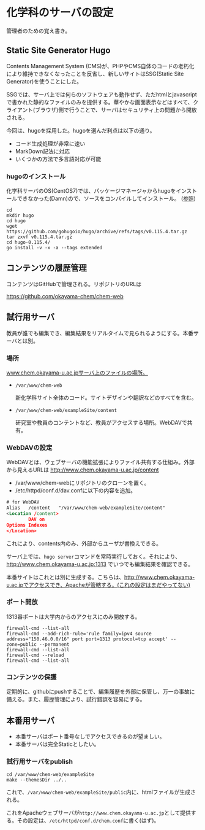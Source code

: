 # 化学科のサーバの設定

管理者のための覚え書き。

## Static Site Generator Hugo

Contents Management System (CMS)が、PHPやCMS自体のコードの老朽化により維持できなくなったことを反省し、新しいサイトはSSG(Static Site Generator)を使うことにした。

SSGでは、サーバ上では何らのソフトウェアも動作せず、ただhtmlとjavascriptで書かれた静的なファイルのみを提供する。華やかな画面表示などはすべて、クライアント(ブラウザ)側で行うことで、サーバはセキュリティ上の問題から開放される。

今回は、hugoを採用した。hugoを選んだ利点は以下の通り。
* コード生成処理が非常に速い
* MarkDown記法に対応
* いくつかの方法で多言語対応が可能

### hugoのインストール

化学科サーバのOS(CentOS7)では、パッケージマネージャからhugoをインストールできなかった(Damn)ので、ソースをコンパイルしてインストール。
([参照](https://nomagic.net/blog/hugo-extended-centos-7/))

```shell
cd
mkdir hugo
cd hugo
wget https://github.com/gohugoio/hugo/archive/refs/tags/v0.115.4.tar.gz
tar zxvf v0.115.4.tar.gz
cd hugo-0.115.4/
go install -v -x -a --tags extended
```

## コンテンツの履歴管理

コンテンツはGitHubで管理される。リポジトリのURLは

https://github.com/okayama-chem/chem-web


## 試行用サーバ

教員が誰でも編集でき、編集結果をリアルタイムで見られるようにする。本番サーバとは別。

### 場所

www.chem.okayama-u.ac.jpサーバ上のファイルの場所。

* `/var/www/chem-web`

  新化学科サイト全体のコード。サイトデザインや翻訳などのすべてを含む。
* `/var/www/chem-web/exampleSite/content`

  研究室や教員のコンテントなど、教員がアクセスする場所。WebDAVで共有。


### WebDAVの設定

WebDAVとは、ウェブサーバの機能拡張によりファイル共有する仕組み。外部から見えるURLは http://www.chem.okayama-u.ac.jp/content

* /var/www/chem-webにリポジトリのクローンを置く。
* /etc/httpd/conf.d/dav.confに以下の内容を追加。
```xml
# for WebDAV
Alias   /content   "/var/www/chem-web/exampleSite/content"
<Location /content>
        DAV on
Options Indexes
</Location>
```

これにより、contents内のみ、外部からユーザが書換えできる。

サーバ上では、`hugo server`コマンドを常時実行しておく。それにより、http://www.chem.okayama-u.ac.jp:1313 でいつでも編集結果を確認できる。

本番サイトはこれとは別に生成する。こちらは、http://www.chem.okayama-u.ac.jpでアクセスでき、Apacheが管轄する。(これの設定はまだやってない)

### ポート開放

1313番ポートは大学内からのアクセスにのみ開放する。

```shell
firewall-cmd --list-all
firewall-cmd --add-rich-rule='rule family=ipv4 source address="150.46.0.0/16" port port=1313 protocol=tcp accept' --zone=public --permanent
firewall-cmd --list-all
firewall-cmd --reload
firewall-cmd --list-all
```

### コンテンツの保護

定期的に、githubにpushすることで、編集履歴を外部に保管し、万一の事故に備える。また、履歴管理により、試行錯誤を容易にする。




## 本番用サーバ

* 本番サーバはポート番号なしでアクセスできるのが望ましい。
* 本番サーバは完全Staticとしたい。

### 試行用サーバをpublish

```shell
cd /var/www/chem-web/exampleSite
make --themesDir ../..
```

これで、`/var/www/chem-web/exampleSite/public`内に、htmlファイルが生成される。

これをApacheウェブサーバが`http://www.chem.okayama-u.ac.jp`として提供する。その設定は、`/etc/httpd/conf.d/chem.conf`に書く(はず)。
